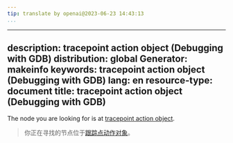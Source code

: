 ```yaml
---
tip: translate by openai@2023-06-23 14:43:13
...
```

---
description: tracepoint action object (Debugging with GDB)
distribution: global
Generator: makeinfo
keywords: tracepoint action object (Debugging with GDB)
lang: en
resource-type: document
title: tracepoint action object (Debugging with GDB)
----------------------------------------------------

The node you are looking for is at [tracepoint action object](IPA-Protocol-Objects.html#tracepoint-action-object).

> 你正在寻找的节点位于[跟踪点动作对象](IPA-Protocol-Objects.html#tracepoint-action-object)。
